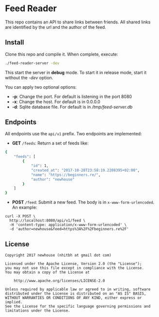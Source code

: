 # Feed Reader

This repo contains an API to share links between friends. All shared links are identified by the url and the author of the feed.

## Install
Clone this repo and compile it. When complete, execute:
```sh
./feed-reader-server -dev
```
This start the server in **debug** mode. To start it in release mode, start it without the *-dev* option.

You can apply two optional options:
* **-p**: Change the port. For default is listening in the port 8080
* **-x**: Change the host. For default is in 0.0.0.0
* **-d**: Sqlite database file. For default is in */tmp/feed-server.db*

## Endpoints
All endpoints use the `api/v1` prefix. Two endpoints are implemented:
* **GET** `/feeds`: Return a set of feeds like:
```sh
{
    "feeds": [
        {
            "id": 1,
            "created_at": "2017-10-28T23:58:19.2208395+02:00",
            "name": "https://beginners.re/",
            "author": "newhouse"
        }
    ]
}
```
* **POST** `/feed`: Submit a new feed. The body is in `x-www-form-urlencoded`. An example:
```
curl -X POST \
  http://localhost:8080/api/v1/feed \
  -H 'content-type: application/x-www-form-urlencoded' \
  -d 'author=newhouse&feed=https%3A%2F%2Fbeginners.re%2F'
```

## License
```
Copyright 2017 newhouse (nhitbh at gmail dot com)

Licensed under the Apache License, Version 2.0 (the "License");
you may not use this file except in compliance with the License.
You may obtain a copy of the License at

    http://www.apache.org/licenses/LICENSE-2.0

Unless required by applicable law or agreed to in writing, software
distributed under the License is distributed on an "AS IS" BASIS,
WITHOUT WARRANTIES OR CONDITIONS OF ANY KIND, either express or implied.
See the License for the specific language governing permissions and
limitations under the License.
```
